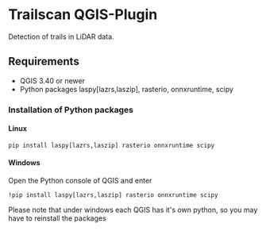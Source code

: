 # Trailscan QGIS-Plugin

Detection of trails in LiDAR data.

## Requirements 

- QGIS 3.40 or newer
- Python packages laspy[lazrs,laszip], rasterio, onnxruntime, scipy

### Installation of Python packages

#### Linux 

    pip install laspy[lazrs,laszip] rasterio onnxruntime scipy

#### Windows

Open the Python console of QGIS and enter 

    !pip install laspy[lazrs,laszip] rasterio onnxruntime scipy

Please note that under windows each QGIS has it's own python, so you may have to reinstall the packages